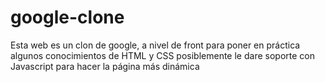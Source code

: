 # google-clone
Esta web es un clon de google, a nivel de front para poner en práctica algunos conocimientos de HTML y CSS posiblemente le dare soporte con Javascript para hacer la página más dinámica
